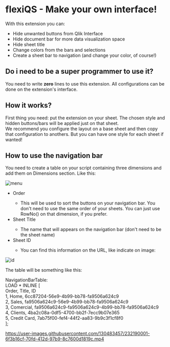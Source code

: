 <h1>flexiQS - Make your own interface!</h1>

With this extension you can:
<ul>
  <li>Hide unwanted buttons from Qlik Interface</li>
  <li>Hide document bar for more data visualization space</li>
  <li>Hide sheet title</li>
  <li>Change colors from the bars and selections</li>
  <li>Create a sheet bar to navigation (and change your color, of course!)</li>
 </ul>
 
 <h2>Do i need to be a super programmer to use it?</h2>
 You need to write <strong>zero</strong> lines to use this extension. All configurations can be done on the extension's interface.
 
 <h2>How it works?</h2>
 First thing you need: put the extension on your sheet. The chosen style and hidden buttons/bars will be applied just on that sheet.<br>
 We recommend you configure the layout on a base sheet and then copy that configuration to anothers. But you can have one style for each sheet if wanted!
 
 <h2>How to use the navigation bar</h2>
 You need to create a table on your script containing three dimensions and add them on Dimensions section. Like this:
 
 ![menu](https://user-images.githubusercontent.com/130483457/232045466-e04145b5-1338-4db4-8840-e236d0789afb.PNG)

 
 <ul>
 <li>Order</li>
  <ul><li>This will be used to sort the buttons on your navigation bar. You don't need to use the same order of your sheets. You can just use RowNo() on that dimension, if you prefer. </li></ul>
 <li>Sheet Title</li>

  <ul><li>The name that will appears on the navigation bar (don't need to be the sheet name)</li></ul>
 <li>Sheet ID</li>
  <ul><li>You can find this information on the URL, like indicate on image:</li></ul>
</ul>

![id](https://user-images.githubusercontent.com/130483457/232044505-ebc84f38-1d2f-4f8b-8001-9b01251e3307.png)
 
 The table will be something like this:
    
 NavigationBarTable: <br>
 LOAD * INLINE [ <br>
 Order, Title, ID <br>
 1, Home, 6cc87204-56e9-4b99-bb78-fa9506a624c9 <br>
 2, Sales, fa9506a624c9-56e9-4b99-bb78-fa9506a624c9 <br>
 3, Comercial, fa9506a624c9-fa9506a624c9-4b99-bb78-fa9506a624c9 <br>
 4, Clients, 4ba2c08a-0df5-4700-bb2f-7ecc9b07e365 <br>
 5, Credit Card, 7ab75f00-fef4-44f2-aa83-9b9c3f1cf8f0 <br>
 ]; <br>
 
 

https://user-images.githubusercontent.com/130483457/232190001-6f3b16cf-70fd-412d-97b9-8c7600d1819c.mp4



